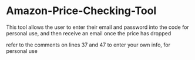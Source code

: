 # Amazon-Price-Checking-Tool
This tool allows the user to enter their email and password into the code for personal use, and then 
receive an email once the price has dropped

refer to the comments on lines 37 and 47 to enter your own info, for personal use
